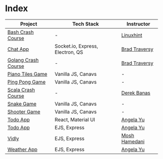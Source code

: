 # Index

| Project                     | Tech Stack                       | Instructor                                                                    |
| --------------------------- | -------------------------------- | ----------------------------------------------------------------------------- |
| [Bash Crash Course](bash/) | - | [Linuxhint](https://www.youtube.com/channel/UCHErB0TULAlldbhPMfBJ1Xg) |
| [Chat App](chatapp-socket/) | Socket.io, Express, Electron, QS | [Brad Traversy](https://www.traversymedia.com/) |
| [Golang Crash Course](golang/) | - | [Brad Traversy](https://www.traversymedia.com/) |
| [Piano Tiles Game](piano-tiles/) | Vanilla JS, Canavs | - |
| [Ping Pong Game](ping-pong/) | Vanilla JS, Canavs | - |
| [Scala Crash Course](scala/) | - | [Derek Banas](https://www.youtube.com/user/derekbanas) |
| [Snake Game](snake/) | Vanilla JS, Canavs | - |
| [Shooter Game](shooter/) | Vanilla JS, Canavs | - |
| [Todo App](chatapp-socket/) | React, Material UI | [Angela Yu](https://www.udemy.com/user/4b4368a3-b5c8-4529-aa65-2056ec31f37e/) |
| [Todo App](chatapp-socket/) | EJS, Express | [Angela Yu](https://www.udemy.com/user/4b4368a3-b5c8-4529-aa65-2056ec31f37e/) |
| [Vidly](vidly-django/) | EJS, Express | [Mosh Hamedani](https://codewithmosh.com/courses) |
| [Weather App](weatherapp-express/) | EJS, Express | [Angela Yu](https://www.udemy.com/user/4b4368a3-b5c8-4529-aa65-2056ec31f37e/) |